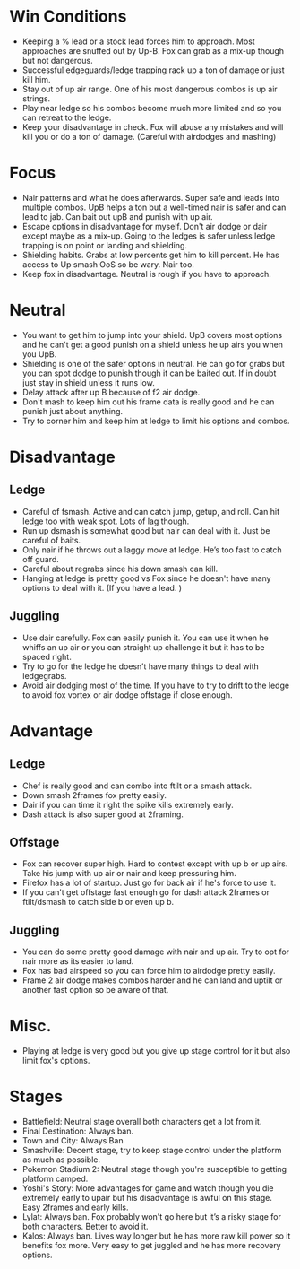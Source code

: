 # Win Conditions

- Keeping a % lead or a stock lead forces him to approach. Most approaches are snuffed out by Up-B. Fox can grab as a mix-up though but not dangerous.
- Successful edgeguards/ledge trapping rack up a ton of damage or just kill him. 
- Stay out of up air range. One of his most dangerous combos is up air strings. 
- Play near ledge so his combos become much more limited and so you can retreat to the ledge.
- Keep your disadvantage in check. Fox will abuse any mistakes and will kill you or do a ton of damage. (Careful with airdodges and mashing)

# Focus
- Nair patterns and what he does afterwards. Super safe and leads into multiple combos. UpB helps a ton but a well-timed nair is safer and can lead to jab. Can bait out upB and punish with up air.
- Escape options in disadvantage for myself. Don't air dodge or dair except maybe as a mix-up. Going to the ledges is safer unless ledge trapping is on point or landing and shielding. 
- Shielding habits. Grabs at low percents get him to kill percent. He has access to Up smash OoS so be wary. Nair too.
- Keep fox in disadvantage. Neutral is rough if you have to approach.

# Neutral
- You want to get him to jump into your shield. UpB covers most options and he can't get a good punish on a shield unless he up airs you when you UpB.
- Shielding is one of the safer options in neutral. He can go for grabs but you can spot dodge to punish though it can be baited out. If in doubt just stay in shield unless it runs low. 
- Delay attack after up B because of f2 air dodge.
- Don't mash to keep him out his frame data is really good and he can punish just about anything. 
- Try to corner him and keep him at ledge to limit his options and combos. 

# Disadvantage

## Ledge
- Careful of fsmash. Active and can catch jump, getup, and roll. Can hit ledge too with weak spot. Lots of lag though.
- Run up dsmash is somewhat good but nair can deal with it. Just be careful of baits. 
- Only nair if he throws out a laggy move at ledge. He’s too fast to catch off guard.
- Careful about regrabs since his down smash can kill. 
- Hanging at ledge is pretty good vs Fox since he doesn't have many options to deal with it. (If you have a lead. )

## Juggling
- Use dair carefully. Fox can easily punish it. You can use it when he whiffs an up air or you can straight up challenge it but it has to be spaced right.
- Try to go for the ledge he doesn’t have many things to deal with ledgegrabs. 
- Avoid air dodging most of the time. If you have to try to drift to the ledge to avoid fox vortex or air dodge offstage if close enough.

# Advantage

## Ledge
- Chef is really good and can combo into ftilt or a smash attack.
- Down smash 2frames fox pretty easily.
- Dair if you can time it right the spike kills extremely early.
- Dash attack is also super good at 2framing.

## Offstage
- Fox can recover super high. Hard to contest except with up b or up airs. Take his jump with up air or nair and keep pressuring him. 
- Firefox has a lot of startup. Just go for back air if he's force to use it. 
- If you can't get offstage fast enough go for dash attack 2frames or ftilt/dsmash to catch side b or even up b. 

## Juggling
- You can do some pretty good damage with nair and up air. Try to opt for nair more as its easier to land. 
- Fox has bad airspeed so you can force him to airdodge pretty easily.
- Frame 2 air dodge makes combos harder and he can land and uptilt or another fast option so be aware of that. 

# Misc.
- Playing at ledge is very good but you give up stage control for it but also limit fox's options. 

# Stages
- Battlefield: Neutral stage overall both characters get a lot from it.
- Final Destination: Always ban. 
- Town and City:  Always Ban
- Smashville:  Decent stage, try to keep stage control under the platform as much as possible.
- Pokemon Stadium 2: Neutral stage though you're susceptible to getting platform camped. 
- Yoshi's Story: More advantages for game and watch though you die extremely early to upair but his disadvantage is awful on this stage. Easy 2frames and early kills.
- Lylat: Always ban. Fox probably won't go here but it’s a risky stage for both characters. Better to avoid it. 
- Kalos: Always ban. Lives way longer but he has more raw kill power so it benefits fox more. Very easy to get juggled and he has more recovery options.

